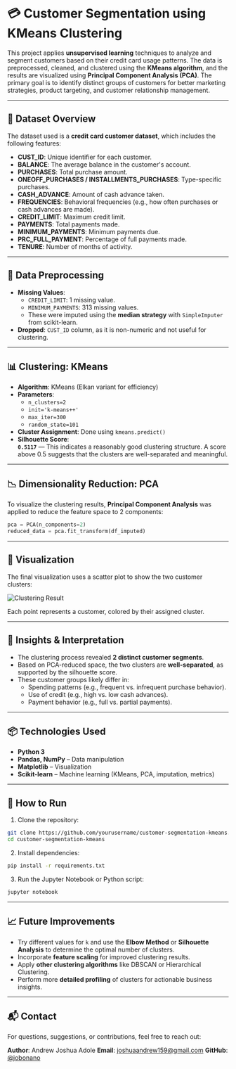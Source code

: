 # 💳 Customer Segmentation using KMeans Clustering

This project applies **unsupervised learning** techniques to analyze and segment customers based on their credit card usage patterns. The data is preprocessed, cleaned, and clustered using the **KMeans algorithm**, and the results are visualized using **Principal Component Analysis (PCA)**. The primary goal is to identify distinct groups of customers for better marketing strategies, product targeting, and customer relationship management.

---

## 📁 Dataset Overview

The dataset used is a **credit card customer dataset**, which includes the following features:

- **CUST_ID**: Unique identifier for each customer.
- **BALANCE**: The average balance in the customer's account.
- **PURCHASES**: Total purchase amount.
- **ONEOFF_PURCHASES / INSTALLMENTS_PURCHASES**: Type-specific purchases.
- **CASH_ADVANCE**: Amount of cash advance taken.
- **FREQUENCIES**: Behavioral frequencies (e.g., how often purchases or cash advances are made).
- **CREDIT_LIMIT**: Maximum credit limit.
- **PAYMENTS**: Total payments made.
- **MINIMUM_PAYMENTS**: Minimum payments due.
- **PRC_FULL_PAYMENT**: Percentage of full payments made.
- **TENURE**: Number of months of activity.

---

## 🧼 Data Preprocessing

- **Missing Values**:
  - `CREDIT_LIMIT`: 1 missing value.
  - `MINIMUM_PAYMENTS`: 313 missing values.
  - These were imputed using the **median strategy** with `SimpleImputer` from scikit-learn.
- **Dropped**: `CUST_ID` column, as it is non-numeric and not useful for clustering.

---

## 📊 Clustering: KMeans

- **Algorithm**: KMeans (Elkan variant for efficiency)
- **Parameters**:
  - `n_clusters=2`
  - `init='k-means++'`
  - `max_iter=300`
  - `random_state=101`
- **Cluster Assignment**: Done using `kmeans.predict()`
- **Silhouette Score**:  
  **`0.5117`** — This indicates a reasonably good clustering structure. A score above 0.5 suggests that the clusters are well-separated and meaningful.

---

## 📉 Dimensionality Reduction: PCA

To visualize the clustering results, **Principal Component Analysis** was applied to reduce the feature space to 2 components:

```python
pca = PCA(n_components=2)
reduced_data = pca.fit_transform(df_imputed)
```

---

## 📌 Visualization

The final visualization uses a scatter plot to show the two customer clusters:

![Clustering Result](https://via.placeholder.com/600x300?text=Cluster+Visualization)

Each point represents a customer, colored by their assigned cluster.

---

## 🧠 Insights & Interpretation

- The clustering process revealed **2 distinct customer segments**.
- Based on PCA-reduced space, the two clusters are **well-separated**, as supported by the silhouette score.
- These customer groups likely differ in:
  - Spending patterns (e.g., frequent vs. infrequent purchase behavior).
  - Use of credit (e.g., high vs. low cash advances).
  - Payment behavior (e.g., full vs. partial payments).

---

## 📦 Technologies Used

- **Python 3**
- **Pandas, NumPy** – Data manipulation
- **Matplotlib** – Visualization
- **Scikit-learn** – Machine learning (KMeans, PCA, imputation, metrics)

---

## 🔧 How to Run

1. Clone the repository:

```bash
git clone https://github.com/yourusername/customer-segmentation-kmeans.git
cd customer-segmentation-kmeans
```

2. Install dependencies:

```bash
pip install -r requirements.txt
```

3. Run the Jupyter Notebook or Python script:

```bash
jupyter notebook
```

---

## 📈 Future Improvements

- Try different values for `k` and use the **Elbow Method** or **Silhouette Analysis** to determine the optimal number of clusters.
- Incorporate **feature scaling** for improved clustering results.
- Apply **other clustering algorithms** like DBSCAN or Hierarchical Clustering.
- Perform more **detailed profiling** of clusters for actionable business insights.

---

## 📬 Contact

For questions, suggestions, or contributions, feel free to reach out:

**Author**: Andrew Joshua Adole
**Email**: joshuaandrew159@gmail.com 
**GitHub**: [@jobonano](https://github.com/jobonano)
